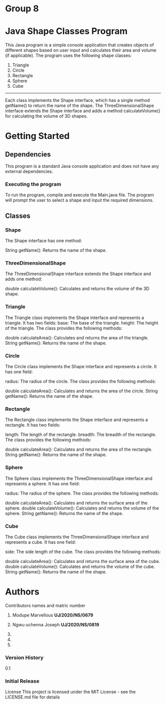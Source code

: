 # Group 8

# Java Shape Classes Program
This Java program is a simple console application that creates objects of different shapes based on user input and calculates their area and volume (if applicable). The program uses the following shape classes:

1. Triangle
2. Circle
3. Rectangle
4. Sphere
5. Cube
 ----
Each class implements the Shape interface, which has a single method getName() to return the name of the shape. The ThreeDimensionalShape interface extends the Shape interface and adds a method calculateVolume() for calculating the volume of 3D shapes.

# Getting Started
## Dependencies
This program is a standard Java console application and does not have any external dependencies.

### Executing the program
To run the program, compile and execute the Main.java file. The program will prompt the user to select a shape and input the required dimensions.

## Classes
### Shape
The Shape interface has one method:

String getName(): Returns the name of the shape.
### ThreeDimensionalShape
The ThreeDimensionalShape interface extends the Shape interface and adds one method:

double calculateVolume(): Calculates and returns the volume of the 3D shape.
### Triangle
The Triangle class implements the Shape interface and represents a triangle. It has two fields:
base: The base of the triangle.
height: The height of the triangle.
The class provides the following methods:

double calculateArea(): Calculates and returns the area of the triangle.
String getName(): Returns the name of the shape.
### Circle
The Circle class implements the Shape interface and represents a circle. It has one field:

radius: The radius of the circle.
The class provides the following methods:

double calculateArea(): Calculates and returns the area of the circle.
String getName(): Returns the name of the shape.
### Rectangle
The Rectangle class implements the Shape interface and represents a rectangle. It has two fields:

length: The length of the rectangle.
breadth: The breadth of the rectangle.
The class provides the following methods:

double calculateArea(): Calculates and returns the area of the rectangle.
String getName(): Returns the name of the shape.
### Sphere
The Sphere class implements the ThreeDimensionalShape interface and represents a sphere. It has one field:

radius: The radius of the sphere.
The class provides the following methods:

double calculateArea(): Calculates and returns the surface area of the sphere.
double calculateVolume(): Calculates and returns the volume of the sphere.
String getName(): Returns the name of the shape.
### Cube
The Cube class implements the ThreeDimensionalShape interface and represents a cube. It has one field:

side: The side length of the cube.
The class provides the following methods:

double calculateArea(): Calculates and returns the surface area of the cube.
double calculateVolume(): Calculates and returns the volume of the cube.
String getName(): Returns the name of the shape.
# Authors
Contributors names and matric number 
1. Modupe Marvellous **UJ/2020/NS/0679**
2. Ngwu uchenna Joseph **UJ/2020/NS/0819**
    
3. 
4. 
5. 

### Version History
0.1
### Initial Release
License
This project is licensed under the MIT License - see the LICENSE.md file for details
